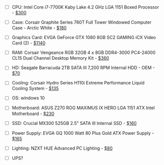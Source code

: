 - [ ] CPU: Intel Core i7-7700K Kaby Lake 4.2 GHz LGA 1151 Boxed Processor - [$300](http://www.microcenter.com/product/472529/Core_i7-7700K_Kaby_Lake_42_GHz_LGA_1151_Boxed_Processor)
- [ ] Case: Corsair Graphite Series 760T Full Tower Windowed Computer Case - Arctic White - [$180](http://www.microcenter.com/product/441510/Graphite_Series_760T_Full_Tower_Windowed_Computer_Case_-_Arctic_White)
- [ ] Graphics Card: EVGA GeForce GTX 1080 8GB SC2 GAMING iCX Video Card (2) - [$1140](http://www.microcenter.com/product/475981/GeForce_GTX_1080_8GB_SC2_GAMING_iCX_Video_Card)
- [ ] RAM: Corsair Vengeance RGB 32GB 4 x 8GB DDR4-3000 PC4-24000 CL15 Dual Channel Desktop Memory Kit - [$360](http://www.microcenter.com/product/479188/Vengeance_RGB_32GB_4_x_8GB_DDR4-3000_PC4-24000_CL15_Dual_Channel_Desktop_Memory_Kit 
)
- [ ] HD: Seagate Barracuda 2TB SATA III 7,200 RPM Internal HDD - OEM - [$70](http://www.microcenter.com/product/467336/Barracuda_2TB_SATA_III_7,200_RPM_Internal_HDD_-_OEM)
- [ ] Cooling: Corsair Hydro Series H110i Extreme Performance Liquid Cooling System - [$135](http://www.microcenter.com/product/458865/Hydro_Series_H110i_Extreme_Performance_Liquid_Cooling_System)
- [ ] OS: windows 10 
- [ ] Motherboard: ASUS Z270 ROG MAXIMUS IX HERO LGA 1151 ATX Intel Motherboard - [$230](http://www.microcenter.com/product/472951/Z270_ROG_MAXIMUS_IX_HERO_LGA_1151_ATX_Intel_Motherboard)
- [ ] SSD: Crucial MX300 525GB 2.5" SATA III Internal SSD - [$160](http://www.microcenter.com/product/467325/MX300_525GB_25_SATA_III_Internal_SSD)
- [ ] Power Supply: EVGA GQ 1000 Watt 80 Plus Gold ATX Power Supply - [$165](http://www.microcenter.com/product/458748/GQ_1000_Watt_80_Plus_Gold_ATX_Power_Supply)
- [ ] Lighting: NZXT HUE Advanced PC Lighting - [$80](http://www.microcenter.com/product/457984/HUE_Advanced_PC_Lighting)
- [ ] UPS?



